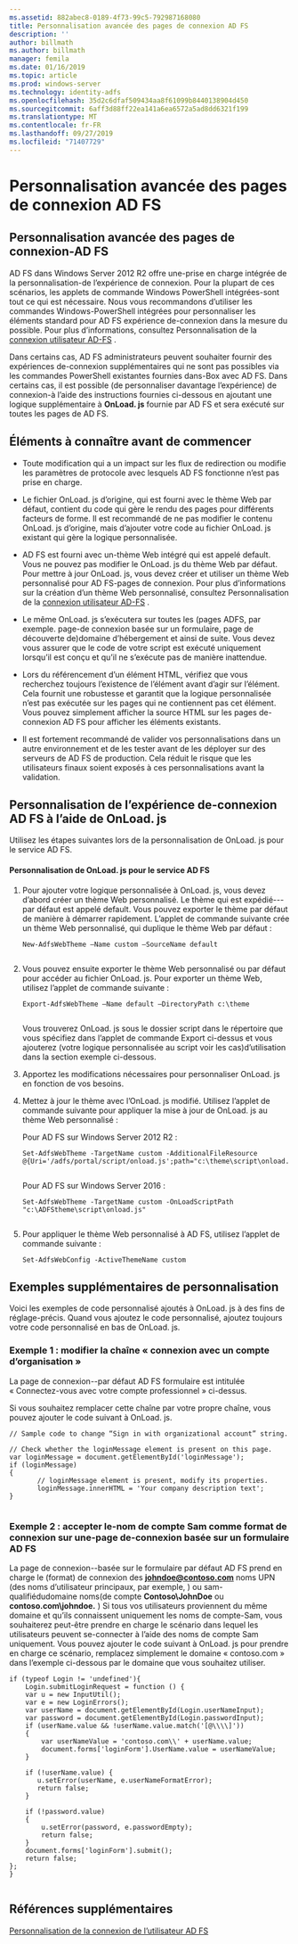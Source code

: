```yaml
---
ms.assetid: 882abec8-0189-4f73-99c5-792987168080
title: Personnalisation avancée des pages de connexion AD FS
description: ''
author: billmath
ms.author: billmath
manager: femila
ms.date: 01/16/2019
ms.topic: article
ms.prod: windows-server
ms.technology: identity-adfs
ms.openlocfilehash: 35d2c6dfaf509434aa8f61099b8440138904d450
ms.sourcegitcommit: 6aff3d88ff22ea141a6ea6572a5ad8dd6321f199
ms.translationtype: MT
ms.contentlocale: fr-FR
ms.lasthandoff: 09/27/2019
ms.locfileid: "71407729"
---
```

# <a name="advanced-customization-of-ad-fs-sign-in-pages"></a>Personnalisation avancée des pages de connexion AD FS

  
## <a name="advanced-customization-of-ad-fs-sign-in-pages"></a>Personnalisation avancée des pages de connexion\-AD FS  
AD FS dans Windows Server 2012 R2 offre une\-prise en charge intégrée de la personnalisation\-de l’expérience de connexion. Pour la plupart de ces scénarios, les applets de commande Windows PowerShell intégrées\-sont tout ce qui est nécessaire.  Nous vous recommandons d’utiliser les commandes Windows\-PowerShell intégrées pour personnaliser les éléments standard pour AD FS expérience de\-connexion dans la mesure du possible.  Pour plus d’informations, consultez Personnalisation de la [connexion utilisateur AD-FS](AD-FS-user-sign-in-customization.md) .  
  
Dans certains cas, AD FS administrateurs peuvent souhaiter fournir des expériences de\-connexion supplémentaires qui ne sont pas possibles via les commandes PowerShell existantes fournies dans\-Box avec AD FS. Dans certains cas, il est possible \(de personnaliser davantage l’expérience\) de connexion\-à l’aide des instructions fournies ci-dessous en ajoutant une logique supplémentaire à **OnLoad. js** fournie par AD FS et sera exécuté sur toutes les pages de AD FS.  
  
## <a name="things-to-know-before-you-start"></a>Éléments à connaître avant de commencer  
  
-   Toute modification qui a un impact sur les flux de redirection ou modifie les paramètres de protocole avec lesquels AD FS fonctionne n’est pas prise en charge.
  
-   Le fichier OnLoad. js d’origine, qui est fourni avec le thème Web par défaut, contient du code qui gère le rendu des pages pour différents facteurs de forme. Il est recommandé de ne pas modifier le contenu OnLoad. js d’origine, mais d’ajouter votre code au fichier OnLoad. js existant qui gère la logique personnalisée.  
  
-   AD FS est fourni avec un\-thème Web intégré qui est appelé default. Vous ne pouvez pas modifier le OnLoad. js du thème Web par défaut. Pour mettre à jour OnLoad. js, vous devez créer et utiliser un thème Web personnalisé pour AD FS\-pages de connexion.  Pour plus d’informations sur la création d’un thème Web personnalisé, consultez Personnalisation de la [connexion utilisateur AD-FS](AD-FS-user-sign-in-customization.md) .  
  
-   Le même OnLoad. js s’exécutera sur toutes les \(pages ADFS, par exemple. page\-de connexion basée sur un formulaire, page de découverte de\)domaine d’hébergement et ainsi de suite. Vous devez vous assurer que le code de votre script est exécuté uniquement lorsqu’il est conçu et qu’il ne s’exécute pas de manière inattendue.  
  
-   Lors du référencement d’un élément HTML, vérifiez que vous recherchez toujours l’existence de l’élément avant d’agir sur l’élément. Cela fournit une robustesse et garantit que la logique personnalisée n’est pas exécutée sur les pages qui ne contiennent pas cet élément. Vous pouvez simplement afficher la source HTML sur les pages de\-connexion AD FS pour afficher les éléments existants.  
  
-   Il est fortement recommandé de valider vos personnalisations dans un autre environnement et de les tester avant de les déployer sur des serveurs de AD FS de production. Cela réduit le risque que les utilisateurs finaux soient exposés à ces personnalisations avant la validation.  
  
## <a name="customizing-the-ad-fs-sign-in-experience-by-using-onloadjs"></a>Personnalisation de l’expérience de\-connexion AD FS à l’aide de OnLoad. js  
Utilisez les étapes suivantes lors de la personnalisation de OnLoad. js pour le service AD FS.  
  
#### <a name="customizing-onloadjs-for-the-ad-fs-service"></a>Personnalisation de OnLoad. js pour le service AD FS  
  
1.  Pour ajouter votre logique personnalisée à OnLoad. js, vous devez d’abord créer un thème Web personnalisé. Le thème qui est expédié\-\-\-par défaut est appelé default. Vous pouvez exporter le thème par défaut de manière à démarrer rapidement. L’applet de commande suivante crée un thème Web personnalisé, qui duplique le thème Web par défaut :  
  
    ```  
    New-AdfsWebTheme –Name custom –SourceName default  
  
    ```  
  
2.  Vous pouvez ensuite exporter le thème Web personnalisé ou par défaut pour accéder au fichier OnLoad. js. Pour exporter un thème Web, utilisez l’applet de commande suivante :  
  
    ```  
    Export-AdfsWebTheme –Name default –DirectoryPath c:\theme  
  
    ```  
  
    Vous trouverez OnLoad. js sous le dossier script dans le répertoire que vous spécifiez dans l’applet de commande Export ci-dessus et vous ajouterez \(votre logique personnalisée au script voir les cas\)d’utilisation dans la section exemple ci-dessous.  
  
3.  Apportez les modifications nécessaires pour personnaliser OnLoad. js en fonction de vos besoins.  
  
4.  Mettez à jour le thème avec l’OnLoad. js modifié. Utilisez l’applet de commande suivante pour appliquer la mise à jour de OnLoad. js au thème Web personnalisé :  

     Pour AD FS sur Windows Server 2012 R2 :  

    ```  
    Set-AdfsWebTheme -TargetName custom -AdditionalFileResource @{Uri='/adfs/portal/script/onload.js';path="c:\theme\script\onload.js"}  
  
    ```  
    Pour AD FS sur Windows Server 2016 :

     ```  
    Set-AdfsWebTheme -TargetName custom -OnLoadScriptPath "c:\ADFStheme\script\onload.js"   
  
    ```  
  
5.  Pour appliquer le thème Web personnalisé à AD FS, utilisez l’applet de commande suivante :  
  
    ```  
    Set-AdfsWebConfig -ActiveThemeName custom  
    ```  
  
## <a name="additional-customization-examples"></a>Exemples supplémentaires de personnalisation  
Voici les exemples de code personnalisé ajoutés à OnLoad. js à des fins de réglage\-précis. Quand vous ajoutez le code personnalisé, ajoutez toujours votre code personnalisé en bas de OnLoad. js.  
  
### <a name="example-1-change-sign-in-with-organizational-account-string"></a>Exemple 1 : modifier la chaîne « connexion avec un compte d’organisation »  
La page de connexion\-\-par défaut AD FS formulaire est intitulée « Connectez-vous avec votre compte professionnel » ci-dessus.  
  
Si vous souhaitez remplacer cette chaîne par votre propre chaîne, vous pouvez ajouter le code suivant à OnLoad. js.  
  
```  
// Sample code to change “Sign in with organizational account” string.  
  
// Check whether the loginMessage element is present on this page.  
var loginMessage = document.getElementById('loginMessage');  
if (loginMessage)  
{  
       // loginMessage element is present, modify its properties.  
       loginMessage.innerHTML = 'Your company description text';  
}  
  
```  
  
### <a name="example-2-accept-sam-account-name-as-a-login-format-on-an-ad-fs-form-based-sign-in-page"></a>Exemple 2 : accepter le\-nom de compte Sam comme format de connexion sur une\-page de\-connexion basée sur un formulaire AD FS  
La page de connexion\-\-basée sur le formulaire par défaut AD FS prend en charge le \(format\) de connexion des <strong>johndoe@contoso.com</strong> noms UPN \(des noms d’utilisateur principaux, par exemple, \) ou sam\-qualifiédudomaine noms\(de compte **Contoso\\JohnDoe** ou **contoso.com\\johndoe.** \) Si tous vos utilisateurs proviennent du même domaine et qu’ils connaissent uniquement les noms de compte\-Sam, vous souhaiterez peut-être prendre en charge le scénario dans lequel les utilisateurs peuvent se\-connecter à l’aide des noms de compte Sam uniquement. Vous pouvez ajouter le code suivant à OnLoad. js pour prendre en charge ce scénario, remplacez simplement le domaine « contoso.com » dans l’exemple ci-dessous par le domaine que vous souhaitez utiliser.  
  
```  
if (typeof Login != 'undefined'){  
    Login.submitLoginRequest = function () {   
    var u = new InputUtil();  
    var e = new LoginErrors();  
    var userName = document.getElementById(Login.userNameInput);  
    var password = document.getElementById(Login.passwordInput);  
    if (userName.value && !userName.value.match('[@\\\\]'))   
    {  
        var userNameValue = 'contoso.com\\' + userName.value;  
        document.forms['loginForm'].UserName.value = userNameValue;  
    }  
  
    if (!userName.value) {  
       u.setError(userName, e.userNameFormatError);  
       return false;  
    }  
  
    if (!password.value)   
    {  
        u.setError(password, e.passwordEmpty);  
        return false;  
    }  
    document.forms['loginForm'].submit();  
    return false;  
};  
}  
  
```  
  
## <a name="additional-references"></a>Références supplémentaires 
[Personnalisation de la connexion de l’utilisateur AD FS](AD-FS-user-sign-in-customization.md)  
  


